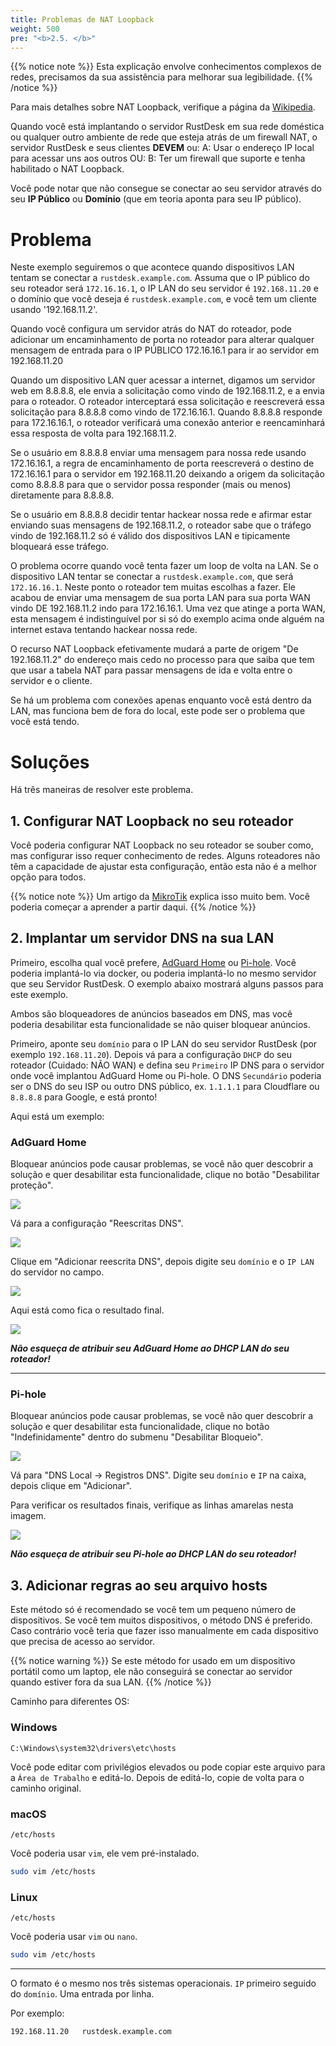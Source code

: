 ```yaml
---
title: Problemas de NAT Loopback
weight: 500
pre: "<b>2.5. </b>"
---
```


{{% notice note %}}
Esta explicação envolve conhecimentos complexos de redes, precisamos da sua assistência para melhorar sua legibilidade.
{{% /notice %}}


Para mais detalhes sobre NAT Loopback, verifique a página da [Wikipedia](https://en.m.wikipedia.org/wiki/Network_address_translation#NAT_hairpinning).

Quando você está implantando o servidor RustDesk em sua rede doméstica ou qualquer outro ambiente de rede que esteja atrás de um firewall NAT, o servidor RustDesk e seus clientes **DEVEM** ou:
A: Usar o endereço IP local para acessar uns aos outros OU:
B: Ter um firewall que suporte e tenha habilitado o NAT Loopback.

Você pode notar que não consegue se conectar ao seu servidor através do seu **IP Público** ou **Domínio** (que em teoria aponta para seu IP público).

# Problema
Neste exemplo seguiremos o que acontece quando dispositivos LAN tentam se conectar a `rustdesk.example.com`. Assuma que o IP público do seu roteador será `172.16.16.1`, o IP LAN do seu servidor é `192.168.11.20` e o domínio que você deseja é `rustdesk.example.com`, e você tem um cliente usando '192.168.11.2'.

Quando você configura um servidor atrás do NAT do roteador, pode adicionar um encaminhamento de porta no roteador para alterar qualquer mensagem de entrada para o IP PÚBLICO 172.16.16.1 para ir ao servidor em 192.168.11.20

Quando um dispositivo LAN quer acessar a internet, digamos um servidor web em 8.8.8.8, ele envia a solicitação como vindo de 192.168.11.2, e a envia para o roteador. O roteador interceptará essa solicitação e reescreverá essa solicitação para 8.8.8.8 como vindo de 172.16.16.1. Quando 8.8.8.8 responde para 172.16.16.1, o roteador verificará uma conexão anterior e reencaminhará essa resposta de volta para 192.168.11.2.

Se o usuário em 8.8.8.8 enviar uma mensagem para nossa rede usando 172.16.16.1, a regra de encaminhamento de porta reescreverá o destino de 172.16.16.1 para o servidor em 192.168.11.20 deixando a origem da solicitação como 8.8.8.8 para que o servidor possa responder (mais ou menos) diretamente para 8.8.8.8.

Se o usuário em 8.8.8.8 decidir tentar hackear nossa rede e afirmar estar enviando suas mensagens de 192.168.11.2, o roteador sabe que o tráfego vindo de 192.168.11.2 só é válido dos dispositivos LAN e tipicamente bloqueará esse tráfego.

O problema ocorre quando você tenta fazer um loop de volta na LAN. Se o dispositivo LAN tentar se conectar a `rustdesk.example.com`, que será `172.16.16.1`. Neste ponto o roteador tem muitas escolhas a fazer. Ele acabou de enviar uma mensagem de sua porta LAN para sua porta WAN vindo DE 192.168.11.2 indo para 172.16.16.1. Uma vez que atinge a porta WAN, esta mensagem é indistinguível por si só do exemplo acima onde alguém na internet estava tentando hackear nossa rede.

O recurso NAT Loopback efetivamente mudará a parte de origem "De 192.168.11.2" do endereço mais cedo no processo para que saiba que tem que usar a tabela NAT para passar mensagens de ida e volta entre o servidor e o cliente.

Se há um problema com conexões apenas enquanto você está dentro da LAN, mas funciona bem de fora do local, este pode ser o problema que você está tendo.


# Soluções
Há três maneiras de resolver este problema.

## 1. Configurar NAT Loopback no seu roteador
Você poderia configurar NAT Loopback no seu roteador se souber como, mas configurar isso requer conhecimento de redes. Alguns roteadores não têm a capacidade de ajustar esta configuração, então esta não é a melhor opção para todos.

{{% notice note %}}
Um artigo da [MikroTik](https://help.mikrotik.com/docs/display/ROS/NAT#NAT-HairpinNAT) explica isso muito bem. Você poderia começar a aprender a partir daqui.
{{% /notice %}}

## 2. Implantar um servidor DNS na sua LAN
Primeiro, escolha qual você prefere, [AdGuard Home](https://github.com/AdguardTeam/AdGuardHome/wiki/Docker) ou [Pi-hole](https://github.com/pi-hole/docker-pi-hole). Você poderia implantá-lo via docker, ou poderia implantá-lo no mesmo servidor que seu Servidor RustDesk. O exemplo abaixo mostrará alguns passos para este exemplo.

Ambos são bloqueadores de anúncios baseados em DNS, mas você poderia desabilitar esta funcionalidade se não quiser bloquear anúncios.

Primeiro, aponte seu `domínio` para o IP LAN do seu servidor RustDesk (por exemplo `192.168.11.20`). Depois vá para a configuração `DHCP` do seu roteador (Cuidado: NÃO WAN) e defina seu `Primeiro` IP DNS para o servidor onde você implantou AdGuard Home ou Pi-hole. O DNS `Secundário` poderia ser o DNS do seu ISP ou outro DNS público, ex. `1.1.1.1` para Cloudflare ou `8.8.8.8` para Google, e está pronto!

Aqui está um exemplo:
### AdGuard Home
Bloquear anúncios pode causar problemas, se você não quer descobrir a solução e quer desabilitar esta funcionalidade, clique no botão "Desabilitar proteção".

![](images/adguard_home_disable_protection.png)
<br>

Vá para a configuração "Reescritas DNS".

![](images/adguard_home_click_dns_rewrites.png)
<br>

Clique em "Adicionar reescrita DNS", depois digite seu `domínio` e o `IP LAN` do servidor no campo.

![](images/adguard_home_dns_rewrite_dialog.png)

Aqui está como fica o resultado final.

![](images/adguard_home_dns_rewrite_final_result.png)

***Não esqueça de atribuir seu AdGuard Home ao DHCP LAN do seu roteador!***
<hr>

### Pi-hole
Bloquear anúncios pode causar problemas, se você não quer descobrir a solução e quer desabilitar esta funcionalidade, clique no botão "Indefinidamente" dentro do submenu "Desabilitar Bloqueio".

![](images/pi_hole_disable_blocking.png)

Vá para "DNS Local → Registros DNS".
Digite seu `domínio` e `IP` na caixa, depois clique em "Adicionar".

Para verificar os resultados finais, verifique as linhas amarelas nesta imagem.

![](images/pi_hole_local_dns_dns_records.png)

***Não esqueça de atribuir seu Pi-hole ao DHCP LAN do seu roteador!***

## 3. Adicionar regras ao seu arquivo hosts
Este método só é recomendado se você tem um pequeno número de dispositivos. Se você tem muitos dispositivos, o método DNS é preferido. Caso contrário você teria que fazer isso manualmente em cada dispositivo que precisa de acesso ao servidor.

{{% notice warning %}}
Se este método for usado em um dispositivo portátil como um laptop, ele não conseguirá se conectar ao servidor quando estiver fora da sua LAN.
{{% /notice %}}

Caminho para diferentes OS:

### Windows
```text
C:\Windows\system32\drivers\etc\hosts
```
Você pode editar com privilégios elevados ou pode copiar este arquivo para a `Área de Trabalho` e editá-lo. Depois de editá-lo, copie de volta para o caminho original.

### macOS
```text
/etc/hosts
```
Você poderia usar `vim`, ele vem pré-instalado.
```sh
sudo vim /etc/hosts
```

### Linux
```text
/etc/hosts
```
Você poderia usar `vim` ou `nano`.
```sh
sudo vim /etc/hosts
```

<hr>

O formato é o mesmo nos três sistemas operacionais. `IP` primeiro seguido do `domínio`. Uma entrada por linha.

Por exemplo:
```text
192.168.11.20   rustdesk.example.com
```